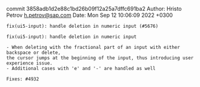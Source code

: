 commit 3858adb1d2e88c1bd26b09f12a25a7dffc691ba2
Author: Hristo Petrov <h.petrov@sap.com>
Date:   Mon Sep 12 10:06:09 2022 +0300

    fix(ui5-input): handle deletion in numeric input (#5676)
    
    fix(ui5-input): handle deletion in numeric input
    
    - When deleting with the fractional part of an input with either backspace or delete,
    the cursor jumps at the beginning of the input, thus introducing user experience issue.
    - Additional cases with 'e' and '-' are handled as well
    
    Fixes: #4932
